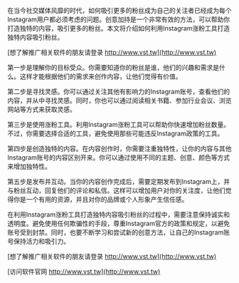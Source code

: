 在当今社交媒体风靡的时代，如何吸引更多的粉丝成为自己的关注者已经成为每个Instagram用户都必须考虑的问题。创意加持是一个非常有效的方法，可以帮助你打造独特的内容，吸引更多的粉丝。本文将介绍如何利用Instagram涨粉工具打造独特内容吸引粉丝。

[想了解推广相关软件的朋友请登录 http://www.vst.tw](http://www.vst.tw)

第一步是理解你的目标受众。你需要知道你的粉丝是谁，他们的兴趣和需求是什么。这样才能根据他们的需求来创作内容，让他们觉得有价值。

第二步是寻找灵感。你可以通过关注其他有影响力的Instagram账号，查看他们的内容，并从中寻找灵感。同时，你也可以通过阅读相关书籍、参加行业会议、浏览网站等方式来获取灵感。

第三步是使用涨粉工具。利用Instagram涨粉工具可以帮助你快速增加粉丝数量。不过，你需要选择合适的工具，避免使用那些可能违反Instagram政策的工具。

第四步是创造独特的内容。在内容创作时，你需要注重独特性，让你的内容与其他Instagram账号的内容区别开来。你可以通过使用不同的主题、创意、颜色等方式来增加独特性。

第五步是发布并互动。当你的内容创作完成后，需要定期发布到Instagram上，并与粉丝互动，回复他们的评论和私信。这样可以增加用户对你的关注度，让他们觉得你是一个有用的资源，并且对你的品牌或个人形象产生信任感。

在利用Instagram涨粉工具打造独特内容吸引粉丝的过程中，需要注意保持诚实和透明度。避免使用任何欺骗性的手段，尊重Instagram官方的政策和规定，以避免账号受到封禁。同时，也要不断学习和尝试新的创意方法，让自己的Instagram账号保持活力和吸引力。

[想了解推广相关软件的朋友请登录 http://www.vst.tw](http://www.vst.tw)


[访问软件官网 http://www.vst.tw](http://www.vst.tw)
